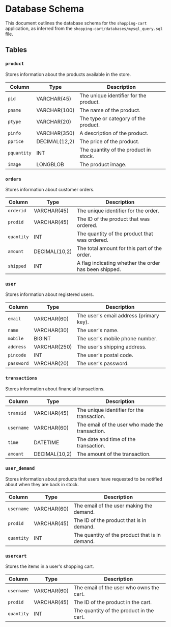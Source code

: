 # Database Schema

This document outlines the database schema for the `shopping-cart` application, as inferred from the `shopping-cart/databases/mysql_query.sql` file.

## Tables

### `product`

Stores information about the products available in the store.

| Column      | Type          | Description                                   |
|-------------|---------------|-----------------------------------------------|
| `pid`       | VARCHAR(45)   | The unique identifier for the product.        |
| `pname`     | VARCHAR(100)  | The name of the product.                      |
| `ptype`     | VARCHAR(20)   | The type or category of the product.          |
| `pinfo`     | VARCHAR(350)  | A description of the product.                 |
| `pprice`    | DECIMAL(12,2) | The price of the product.                     |
| `pquantity` | INT           | The quantity of the product in stock.         |
| `image`     | LONGBLOB      | The product image.                            |

### `orders`

Stores information about customer orders.

| Column    | Type          | Description                                         |
|-----------|---------------|-----------------------------------------------------|
| `orderid` | VARCHAR(45)   | The unique identifier for the order.                |
| `prodid`  | VARCHAR(45)   | The ID of the product that was ordered.             |
| `quantity`| INT           | The quantity of the product that was ordered.       |
| `amount`  | DECIMAL(10,2) | The total amount for this part of the order.        |
| `shipped` | INT           | A flag indicating whether the order has been shipped. |

### `user`

Stores information about registered users.

| Column    | Type          | Description                             |
|-----------|---------------|-----------------------------------------|
| `email`   | VARCHAR(60)   | The user's email address (primary key). |
| `name`    | VARCHAR(30)   | The user's name.                        |
| `mobile`  | BIGINT        | The user's mobile phone number.         |
| `address` | VARCHAR(250)  | The user's shipping address.            |
| `pincode` | INT           | The user's postal code.                 |
| `password`| VARCHAR(20)   | The user's password.                    |

### `transactions`

Stores information about financial transactions.

| Column     | Type          | Description                                      |
|------------|---------------|--------------------------------------------------|
| `transid`  | VARCHAR(45)   | The unique identifier for the transaction.       |
| `username` | VARCHAR(60)   | The email of the user who made the transaction.  |
| `time`     | DATETIME      | The date and time of the transaction.            |
| `amount`   | DECIMAL(10,2) | The amount of the transaction.                   |

### `user_demand`

Stores information about products that users have requested to be notified about when they are back in stock.

| Column     | Type        | Description                                  |
|------------|-------------|----------------------------------------------|
| `username` | VARCHAR(60) | The email of the user making the demand.     |
| `prodid`   | VARCHAR(45) | The ID of the product that is in demand.     |
| `quantity` | INT         | The quantity of the product that is in demand. |

### `usercart`

Stores the items in a user's shopping cart.

| Column     | Type        | Description                               |
|------------|-------------|-------------------------------------------|
| `username` | VARCHAR(60) | The email of the user who owns the cart.  |
| `prodid`   | VARCHAR(45) | The ID of the product in the cart.        |
| `quantity` | INT         | The quantity of the product in the cart.  |